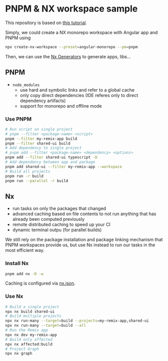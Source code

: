 # PNPM & NX workspace sample

This repository is based on [this tutorial](https://blog.nrwl.io/setup-a-monorepo-with-pnpm-workspaces-and-speed-it-up-with-nx-bc5d97258a7e).

Simply, we could create a NX monorepo workspace with Angular app and PNPM using

```bash
npx create-nx-workspace --preset=angular-monorepo --pm=pnpm
```

Then, we can use the [Nx Generators](https://nx.dev/packages/angular/generators) to generate apps, libs...

## PNPM

- `node_modules`
  - use hard and symbolic links and refer to a global cache
  - only copy direct dependencies (IDE referes only to direct dependency artifacts)
  - support for monorepo and offline mode

### Use PNPM

```bash
# Run script on single project
# pnpm --filter <package-name> <script>
pnpm --filter my-remix-app build
pnpm --filter shared-ui build
# Add dependency to single project
# pnpm add --filter <package-name> <dependency> <options>
pnpm add --filter shared-ui typescript -D
# Add dependency between app and package
pnpm add shared-ui --filter my-remix-app --workspace
# Build all projects
pnpm run -r build
pnpm run --parallel -r build
```

## Nx

- run tasks on only the packages that changed
- advanced caching based on file contents to not run anything that has already been computed previously
- remote distributed caching to speed up your CI
- dynamic terminal outpu (for parallel builds)

We still rely on the package installation and package linking mechanism that PNPM workspaces provide us,
but use Nx instead to run our tasks in the most efficient way.

### Install Nx

```bash
pnpm add nx -D -w
```

Caching is configured via [nx.json](nx.json).

### Use Nx

```bash
# Build a single project
npx nx build shared-ui
# Build multiple projects
npx nx run-many --target=build --projects=my-remix-app,shared-ui
npx nx run-many --target=build --all
# Run the Remix app
npx nx dev my-remix-app
# Build only affected
npx nx affected:build
# Project Graph
npx nx graph
```
